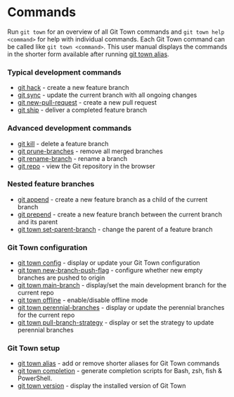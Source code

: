 # Commands

Run `git town` for an overview of all Git Town commands and
`git town help <command>` for help with individual commands. Each Git Town
command can be called like `git town <command>`. This user manual displays the
commands in the shorter form available after running
[git town alias](commands/install-alias.md).

### Typical development commands

- [git hack](commands/hack.md) - create a new feature branch
- [git sync](commands/sync.md) - update the current branch with all ongoing
  changes
- [git new-pull-request](commands/new-pull-request.md) - create a new pull
  request
- [git ship](commands/ship.md) - deliver a completed feature branch

### Advanced development commands

- [git kill](commands/kill.md) - delete a feature branch
- [git prune-branches](commands/prune-branches.md) - remove all merged branches
- [git rename-branch](commands/rename-branch.md) - rename a branch
- [git repo](commands/repo.md) - view the Git repository in the browser

### Nested feature branches

- [git append](commands/append.md) - create a new feature branch as a child of
  the current branch
- [git prepend](commands/prepend.md) - create a new feature branch between the
  current branch and its parent
- [git town set-parent-branch](commands/set-parent-branch.md) - change the
  parent of a feature branch

### Git Town configuration

- [git town config](commands/config.md) - display or update your Git Town
  configuration
- [git town new-branch-push-flag](commands/config-new-branch-push-flag.md) -
  configure whether new empty branches are pushed to origin
- [git town main-branch](commands/config-main-branch.md) - display/set the main
  development branch for the current repo
- [git town offline](commands/config-offline.md) - enable/disable offline mode
- [git town perennial-branches](commands/config-perennial-branches.md) - display
  or update the perennial branches for the current repo
- [git town pull-branch-strategy](commands/config-pull-branch-strategy.md) -
  display or set the strategy to update perennial branches

### Git Town setup

- [git town alias](commands/install-alias.md) - add or remove shorter aliases
  for Git Town commands
- [git town completion](commands/completion.md) - generate completion scripts
  for Bash, zsh, fish & PowerShell.
- [git town version](commands/version.md) - display the installed version of Git
  Town
